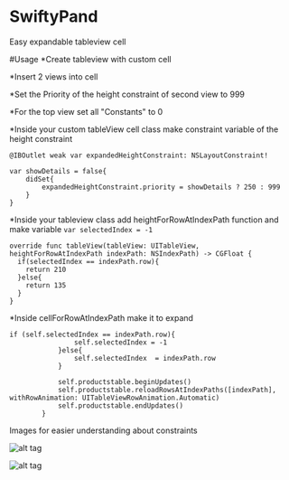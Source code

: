 # SwiftyPand
Easy expandable tableview cell

#Usage
*Create tableview with custom cell

*Insert 2 views into cell

*Set the Priority of the height constraint of second view to 999

*For the top view set all "Constants" to 0

*Inside your custom tableView cell class make constraint variable of the height constraint

```@IBOutlet weak var expandedHeightConstraint: NSLayoutConstraint!```

    var showDetails = false{
        didSet{
            expandedHeightConstraint.priority = showDetails ? 250 : 999
        }
    }
*Inside your tableview class add heightForRowAtIndexPath function and make variable ```var selectedIndex = -1```
  ```
  override func tableView(tableView: UITableView, heightForRowAtIndexPath indexPath: NSIndexPath) -> CGFloat {
    if(selectedIndex == indexPath.row){
      return 210
    }else{
      return 135
    }
  }
  ```
    
*Inside cellForRowAtIndexPath make it to expand
```
if (self.selectedIndex == indexPath.row){
                self.selectedIndex = -1
            }else{
                self.selectedIndex  = indexPath.row
            }
            
            self.productstable.beginUpdates()
            self.productstable.reloadRowsAtIndexPaths([indexPath], withRowAnimation: UITableViewRowAnimation.Automatic)
            self.productstable.endUpdates()
        }
```

Images for easier understanding about constraints

![alt tag](https://github.com/MaeseppTarvo/SwiftyPand/blob/master/Screen%20Shot%202016-08-23%20at%2014.26.47.png?raw=true)

![alt tag](https://github.com/MaeseppTarvo/SwiftyPand/blob/master/Screen%20Shot%202016-08-23%20at%2014.30.48.png?raw=true)

